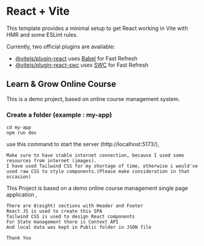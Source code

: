 # React + Vite

This template provides a minimal setup to get React working in Vite with HMR and some ESLint rules.

Currently, two official plugins are available:

- [@vitejs/plugin-react](https://github.com/vitejs/vite-plugin-react/blob/main/packages/plugin-react/README.md) uses [Babel](https://babeljs.io/) for Fast Refresh
- [@vitejs/plugin-react-swc](https://github.com/vitejs/vite-plugin-react-swc) uses [SWC](https://swc.rs/) for Fast Refresh

## Learn & Grow Online Course

This is a demo project, based on online course management system.

### Create a folder (example : my-app)

```
cd my-app
npm run dev
```

use this command to start the server (http://localhost:5173/),

    Make sure to have stable internet connection, because I used some resources from internet (images).
    I have used Tailwind CSS for my shortage of time, otherwise i would've used raw CSS to style components.(Please make consideration in that occasion)

This Project is based on a demo online course management single page application ,

    There are 8(eight) sections with Header and Footer
    React JS is used to create this SPA
    Tailwind CSS is used to design React components
    For State management there is Context API
    And local data was kept in Public folder in JSON file

```
Thank You
```
